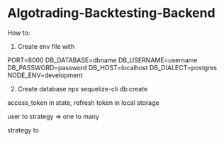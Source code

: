 # Algotrading-Backtesting-Backend

How to:

1. Create env file with

PORT=8000
DB_DATABASE=dbname
DB_USERNAME=username
DB_PASSWORD=password
DB_HOST=localhost
DB_DIALECT=postgres
NODE_ENV=development

2. Create database
   npx sequelize-cli db:create

access_token in state, refresh token in local storage

user to strategy => one to many

strategy to
